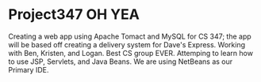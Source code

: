 Project347 OH YEA
=================

Creating a web app using Apache Tomact and MySQL for CS 347; the app will be based off creating a delivery system for Dave's Express. Working with Ben, Kristen, and Logan. Best CS group EVER. Attemping to learn how to use JSP, Servlets, and Java Beans. We are using NetBeans as our Primary IDE. 
